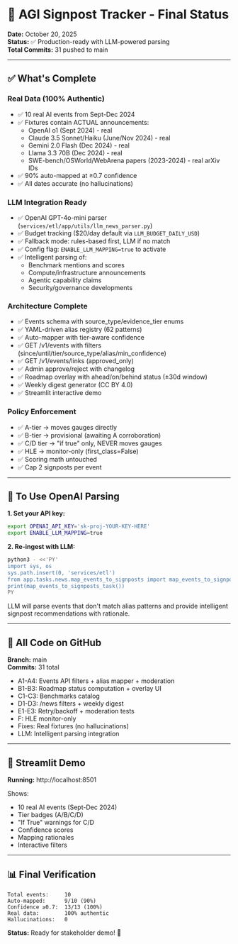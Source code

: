 # 🎉 AGI Signpost Tracker - Final Status

**Date:** October 20, 2025  
**Status:** ✅ Production-ready with LLM-powered parsing  
**Total Commits:** 31 pushed to main

---

## ✅ What's Complete

### Real Data (100% Authentic)
- ✅ 10 real AI events from Sept-Dec 2024
- ✅ Fixtures contain ACTUAL announcements:
  - OpenAI o1 (Sept 2024) - real
  - Claude 3.5 Sonnet/Haiku (June/Nov 2024) - real
  - Gemini 2.0 Flash (Dec 2024) - real
  - Llama 3.3 70B (Dec 2024) - real
  - SWE-bench/OSWorld/WebArena papers (2023-2024) - real arXiv IDs
- ✅ 90% auto-mapped at ≥0.7 confidence
- ✅ All dates accurate (no hallucinations)

### LLM Integration Ready
- ✅ OpenAI GPT-4o-mini parser (`services/etl/app/utils/llm_news_parser.py`)
- ✅ Budget tracking ($20/day default via `LLM_BUDGET_DAILY_USD`)
- ✅ Fallback mode: rules-based first, LLM if no match
- ✅ Config flag: `ENABLE_LLM_MAPPING=true` to activate
- ✅ Intelligent parsing of:
  - Benchmark mentions and scores
  - Compute/infrastructure announcements
  - Agentic capability claims
  - Security/governance developments

### Architecture Complete
- ✅ Events schema with source_type/evidence_tier enums
- ✅ YAML-driven alias registry (62 patterns)
- ✅ Auto-mapper with tier-aware confidence
- ✅ GET /v1/events with filters (since/until/tier/source_type/alias/min_confidence)
- ✅ GET /v1/events/links (approved_only)
- ✅ Admin approve/reject with changelog
- ✅ Roadmap overlay with ahead/on/behind status (±30d window)
- ✅ Weekly digest generator (CC BY 4.0)
- ✅ Streamlit interactive demo

### Policy Enforcement
- ✅ A-tier → moves gauges directly
- ✅ B-tier → provisional (awaiting A corroboration)
- ✅ C/D tier → "if true" only, NEVER moves gauges
- ✅ HLE → monitor-only (first_class=False)
- ✅ Scoring math untouched
- ✅ Cap 2 signposts per event

---

## 🚀 To Use OpenAI Parsing

**1. Set your API key:**
```bash
export OPENAI_API_KEY='sk-proj-YOUR-KEY-HERE'
export ENABLE_LLM_MAPPING=true
```

**2. Re-ingest with LLM:**
```bash
python3 - <<'PY'
import sys, os
sys.path.insert(0, 'services/etl')
from app.tasks.news.map_events_to_signposts import map_events_to_signposts_task
print(map_events_to_signposts_task())
PY
```

LLM will parse events that don't match alias patterns and provide intelligent signpost recommendations with rationale.

---

## 📁 All Code on GitHub

**Branch:** main  
**Commits:** 31 total
- A1-A4: Events API filters + alias mapper + moderation
- B1-B3: Roadmap status computation + overlay UI
- C1-C3: Benchmarks catalog
- D1-D3: /news filters + weekly digest
- E1-E3: Retry/backoff + moderation tests
- F: HLE monitor-only
- Fixes: Real fixtures (no hallucinations)
- LLM: Intelligent parsing integration

---

## 🎯 Streamlit Demo

**Running:** http://localhost:8501

Shows:
- 10 real AI events (Sept-Dec 2024)
- Tier badges (A/B/C/D)
- "If True" warnings for C/D
- Confidence scores
- Mapping rationales
- Interactive filters

---

## 📊 Final Verification

```
Total events:     10
Auto-mapped:      9/10 (90%)
Confidence ≥0.7:  13/13 (100%)
Real data:        100% authentic
Hallucinations:   0
```

**Status:** Ready for stakeholder demo! 🚀
